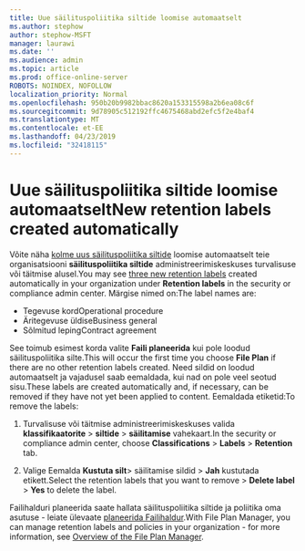 ```yaml
---
title: Uue säilituspoliitika siltide loomise automaatselt
ms.author: stephow
author: stephow-MSFT
manager: laurawi
ms.date: ''
ms.audience: admin
ms.topic: article
ms.prod: office-online-server
ROBOTS: NOINDEX, NOFOLLOW
localization_priority: Normal
ms.openlocfilehash: 950b20b9982bbac8620a153315598a2b6ea08c6f
ms.sourcegitcommit: 9d78905c512192ffc4675468abd2efc5f2e4baf4
ms.translationtype: MT
ms.contentlocale: et-EE
ms.lasthandoff: 04/23/2019
ms.locfileid: "32418115"
---
```

# <a name="new-retention-labels-created-automatically"></a><span data-ttu-id="76377-102">Uue säilituspoliitika siltide loomise automaatselt</span><span class="sxs-lookup"><span data-stu-id="76377-102">New retention labels created automatically</span></span>

<span data-ttu-id="76377-103">Võite näha [kolme uus säilituspoliitika siltide](https://docs.microsoft.com/en-us/office365/securitycompliance/file-plan-manager#default-retention-labels-and-label-policy) loomise automaatselt teie organisatsiooni **säilituspoliitika siltide** administreerimiskeskuses turvalisuse või täitmise alusel.</span><span class="sxs-lookup"><span data-stu-id="76377-103">You may see [three new retention labels](https://docs.microsoft.com/en-us/office365/securitycompliance/file-plan-manager#default-retention-labels-and-label-policy) created automatically in your organization under **Retention labels** in the security or compliance admin center.</span></span> <span data-ttu-id="76377-104">Märgise nimed on:</span><span class="sxs-lookup"><span data-stu-id="76377-104">The label names are:</span></span>

- <span data-ttu-id="76377-105">Tegevuse kord</span><span class="sxs-lookup"><span data-stu-id="76377-105">Operational procedure</span></span>
- <span data-ttu-id="76377-106">Äritegevuse üldise</span><span class="sxs-lookup"><span data-stu-id="76377-106">Business general</span></span>
- <span data-ttu-id="76377-107">Sõlmitud leping</span><span class="sxs-lookup"><span data-stu-id="76377-107">Contract agreement</span></span>

<span data-ttu-id="76377-108">See toimub esimest korda valite **Faili planeerida** kui pole loodud säilituspoliitika silte.</span><span class="sxs-lookup"><span data-stu-id="76377-108">This will occur the first time you choose **File Plan** if there are no other retention labels created.</span></span> <span data-ttu-id="76377-109">Need sildid on loodud automaatselt ja vajadusel saab eemaldada, kui nad on pole veel seotud sisu.</span><span class="sxs-lookup"><span data-stu-id="76377-109">These labels are created automatically and, if necessary, can be removed if they have not yet been applied to content.</span></span> <span data-ttu-id="76377-110">Eemaldada etiketid:</span><span class="sxs-lookup"><span data-stu-id="76377-110">To remove the labels:</span></span>

1. <span data-ttu-id="76377-111">Turvalisuse või täitmise administreerimiskeskuses valida **klassifikaatorite** > **siltide** > **säilitamise** vahekaart.</span><span class="sxs-lookup"><span data-stu-id="76377-111">In the security or compliance admin center, choose **Classifications** > **Labels** > **Retention** tab.</span></span>

1. <span data-ttu-id="76377-112">Valige Eemalda **Kustuta silt**> säilitamise sildid > **Jah** kustutada etikett.</span><span class="sxs-lookup"><span data-stu-id="76377-112">Select the retention labels that you want to remove > **Delete label** > **Yes** to delete the label.</span></span>

<span data-ttu-id="76377-113">Failihalduri planeerida saate hallata säilituspoliitika siltide ja poliitika oma asutuse - leiate ülevaate [planeerida Failihaldur](https://docs.microsoft.com/en-us/office365/securitycompliance/file-plan-manager).</span><span class="sxs-lookup"><span data-stu-id="76377-113">With File Plan Manager, you can manage retention labels and policies in your organization - for more information, see [Overview of the File Plan Manager](https://docs.microsoft.com/en-us/office365/securitycompliance/file-plan-manager).</span></span>